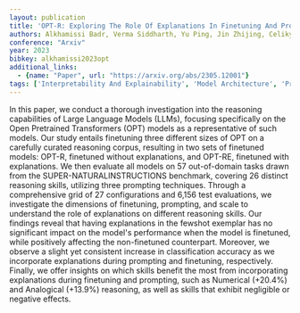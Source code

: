 ```yaml
---
layout: publication
title: 'OPT-R: Exploring The Role Of Explanations In Finetuning And Prompting For Reasoning Skills Of Large Language Models'
authors: Alkhamissi Badr, Verma Siddharth, Yu Ping, Jin Zhijing, Celikyilmaz Asli, Diab Mona
conference: "Arxiv"
year: 2023
bibkey: alkhamissi2023opt
additional_links:
  - {name: "Paper", url: "https://arxiv.org/abs/2305.12001"}
tags: ['Interpretability And Explainability', 'Model Architecture', 'Pretraining Methods', 'Prompting', 'Transformer']
---
```

In this paper, we conduct a thorough investigation into the reasoning
capabilities of Large Language Models (LLMs), focusing specifically on the Open
Pretrained Transformers (OPT) models as a representative of such models. Our
study entails finetuning three different sizes of OPT on a carefully curated
reasoning corpus, resulting in two sets of finetuned models: OPT-R, finetuned
without explanations, and OPT-RE, finetuned with explanations. We then evaluate
all models on 57 out-of-domain tasks drawn from the SUPER-NATURALINSTRUCTIONS
benchmark, covering 26 distinct reasoning skills, utilizing three prompting
techniques. Through a comprehensive grid of 27 configurations and 6,156 test
evaluations, we investigate the dimensions of finetuning, prompting, and scale
to understand the role of explanations on different reasoning skills. Our
findings reveal that having explanations in the fewshot exemplar has no
significant impact on the model's performance when the model is finetuned,
while positively affecting the non-finetuned counterpart. Moreover, we observe
a slight yet consistent increase in classification accuracy as we incorporate
explanations during prompting and finetuning, respectively. Finally, we offer
insights on which skills benefit the most from incorporating explanations
during finetuning and prompting, such as Numerical (+20.4%) and Analogical
(+13.9%) reasoning, as well as skills that exhibit negligible or negative
effects.
